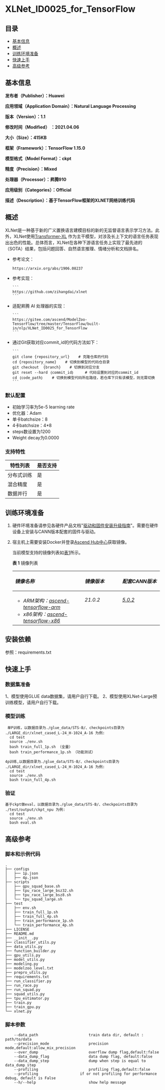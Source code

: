 # XLNet_ID0025_for_TensorFlow

## 目录
* [基本信息](#基本信息)
* [概述](#概述)
* [训练环境准备](#训练环境准备)
* [快速上手](#快速上手)
* [高级参考](#高级参考)

## 基本信息

**发布者（Publisher）：Huawei**

**应用领域（Application Domain）：Natural Language Processing**

**版本（Version）：1.1**

**修改时间（Modified） ：2021.04.06**

**大小（Size）：415KB**

**框架（Framework）：TensorFlow 1.15.0**

**模型格式（Model Format）：ckpt**

**精度（Precision）：Mixed**

**处理器（Processor）：昇腾910**

**应用级别（Categories）：Official**

**描述（Description）：基于TensorFlow框架的XLNET网络训练代码**

## 概述

   XLNet是一种基于新的广义置换语言建模目标的新的无监督语言表示学习方法。此外，XLNet使用[Transformer-XL](https://arxiv.org/abs/1901.02860) 作为主干模型，对涉及长上下文的语言任务表现出出色的性能。总体而言，XLNet在各种下游语言任务上实现了最先进的（SOTA）结果，包括问题回答、自然语言推理、情绪分析和文档排名。

-   参考论文：

        https://arxiv.org/abs/1906.08237

-   参考实现：
        
        ```
        https://github.com/zihangdai/xlnet
        ```
    
-   适配昇腾 AI 处理器的实现：
    
        ```
        https://gitee.com/ascend/ModelZoo-TensorFlow/tree/master/TensorFlow/built-in/nlp/XLNet_ID0025_for_TensorFlow
        ```


-   通过Git获取对应commit\_id的代码方法如下：
    
        ```
        git clone {repository_url}    # 克隆仓库的代码
        cd {repository_name}    # 切换到模型的代码仓目录
        git checkout  {branch}    # 切换到对应分支
        git reset --hard ｛commit_id｝     # 代码设置到对应的commit_id
        cd ｛code_path｝    # 切换到模型代码所在路径，若仓库下只有该模型，则无需切换
        ```

### 默认配置<a name="section91661242121611"></a>

  -   初始学习率为5e-5 learning rate
  -   优化器：Adam
  -   单卡batchsize：8
  -   4卡batchsize：4*8
  -   steps数设置为1200
  -   Weight decay为0.0000


### 支持特性<a name="section1899153513554"></a>

| 特性列表   | 是否支持 |
| ---------- | -------- |
| 分布式训练 | 是       |
| 混合精度   | 是       |
| 数据并行   | 是       |


## 训练环境准备
1.  硬件环境准备请参见各硬件产品文档"[驱动和固件安装升级指南]( https://support.huawei.com/enterprise/zh/category/ai-computing-platform-pid-1557196528909)"。需要在硬件设备上安装与CANN版本配套的固件与驱动。
2.  宿主机上需要安装Docker并登录[Ascend Hub中心](https://ascendhub.huawei.com/#/detail?name=ascend-tensorflow-arm)获取镜像。

    当前模型支持的镜像列表如[表1](#zh-cn_topic_0000001074498056_table1519011227314)所示。

    **表 1** 镜像列表

    <a name="zh-cn_topic_0000001074498056_table1519011227314"></a>
    <table><thead align="left"><tr id="zh-cn_topic_0000001074498056_row0190152218319"><th class="cellrowborder" valign="top" width="47.32%" id="mcps1.2.4.1.1"><p id="zh-cn_topic_0000001074498056_p1419132211315"><a name="zh-cn_topic_0000001074498056_p1419132211315"></a><a name="zh-cn_topic_0000001074498056_p1419132211315"></a><em id="i1522884921219"><a name="i1522884921219"></a><a name="i1522884921219"></a>镜像名称</em></p>
    </th>
    <th class="cellrowborder" valign="top" width="25.52%" id="mcps1.2.4.1.2"><p id="zh-cn_topic_0000001074498056_p75071327115313"><a name="zh-cn_topic_0000001074498056_p75071327115313"></a><a name="zh-cn_topic_0000001074498056_p75071327115313"></a><em id="i1522994919122"><a name="i1522994919122"></a><a name="i1522994919122"></a>镜像版本</em></p>
    </th>
    <th class="cellrowborder" valign="top" width="27.16%" id="mcps1.2.4.1.3"><p id="zh-cn_topic_0000001074498056_p1024411406234"><a name="zh-cn_topic_0000001074498056_p1024411406234"></a><a name="zh-cn_topic_0000001074498056_p1024411406234"></a><em id="i723012493123"><a name="i723012493123"></a><a name="i723012493123"></a>配套CANN版本</em></p>
    </th>
    </tr>
    </thead>
    <tbody><tr id="zh-cn_topic_0000001074498056_row71915221134"><td class="cellrowborder" valign="top" width="47.32%" headers="mcps1.2.4.1.1 "><a name="zh-cn_topic_0000001074498056_ul81691515131910"></a><a name="zh-cn_topic_0000001074498056_ul81691515131910"></a><ul id="zh-cn_topic_0000001074498056_ul81691515131910"><li><em id="i82326495129"><a name="i82326495129"></a><a name="i82326495129"></a>ARM架构：<a href="https://ascend.huawei.com/ascendhub/#/detail?name=ascend-tensorflow-arm" target="_blank" rel="noopener noreferrer">ascend-tensorflow-arm</a></em></li><li><em id="i18233184918125"><a name="i18233184918125"></a><a name="i18233184918125"></a>x86架构：<a href="https://ascend.huawei.com/ascendhub/#/detail?name=ascend-tensorflow-x86" target="_blank" rel="noopener noreferrer">ascend-tensorflow-x86</a></em></li></ul>
    </td>
    <td class="cellrowborder" valign="top" width="25.52%" headers="mcps1.2.4.1.2 "><p id="zh-cn_topic_0000001074498056_p1450714271532"><a name="zh-cn_topic_0000001074498056_p1450714271532"></a><a name="zh-cn_topic_0000001074498056_p1450714271532"></a><em id="i72359495125"><a name="i72359495125"></a><a name="i72359495125"></a>21.0.2</em></p>
    </td>
    <td class="cellrowborder" valign="top" width="27.16%" headers="mcps1.2.4.1.3 "><p id="zh-cn_topic_0000001074498056_p18244640152312"><a name="zh-cn_topic_0000001074498056_p18244640152312"></a><a name="zh-cn_topic_0000001074498056_p18244640152312"></a><em id="i162363492129"><a name="i162363492129"></a><a name="i162363492129"></a><a href="https://support.huawei.com/enterprise/zh/ascend-computing/cann-pid-251168373/software" target="_blank" rel="noopener noreferrer">5.0.2</a></em></p>
    </td>
    </tr>
    </tbody>
    </table>

## 安装依赖
参照：requirements.txt

## 快速上手

### 数据集准备<a name="section361114841316"></a>

1、模型使用GLUE data数据集，请用户自行下载。
2、模型使用XLNet-Large预训练模型，请用户自行下载。

### 模型训练<a name="section715881518135"></a>
```
 单P训练，以数据目录为./glue_data/STS-B/、checkpoints目录为 ./LARGE_dir/xlnet_cased_L-24_H-1024_A-16 为例:
  cd test
  source ./env.sh
  bash train_full_1p.sh （全量）
  bash train_performance_1p.sh （功能测试）
  
4p训练,以数据目录为./glue_data/STS-B/、checkpoints目录为 ./LARGE_dir/xlnet_cased_L-24_H-1024_A-16 为例:
  cd test
  source ./env.sh
  bash train_full_4p.sh
```

### 验证
```
基于ckpt做eval，以数据目录为./glue_data/STS-B/、checkpoints目录为 ./test/output/ckpt_npu 为例:
  cd test
  source ./env.sh
  bash eval.sh
```

## 高级参考

### 脚本和示例代码

```
.
├── configs
│   ├── 1p.json
│   ├── 4p.json	
├── scripts
│   ├── gpu_squad_base.sh
│   ├── tpu_race_large_bsz32.sh
│   ├── tpu_race_large_bsz8.sh
│   └── tpu_squad_large.sh
├── test
│   ├── env.sh
│   ├── train_full_1p.sh	
│   ├── train_full_4p.sh	
│   ├── train_performance_1p.sh	
│   └── train_performance_4p.sh 
├── LICENSE
├── README.md
├── __init__.py
├── classifier_utils.py
├── data_utils.py
├── function_builder.py
├── gpu_utils.py
├── model_utils.py
├── modeling.py
├── modelzoo_level.txt
├── prepro_utils.py
├── requirements.txt
├── run_classifier.py
├── run_race.py
├── run_squad.py
├── squad_utils.py
├── tpu_estimator.py
├── train.py	
├── train_gpu.py						
└── xlnet.py

```

### 脚本参数<a name="section6669162441511"></a>

```
    --data_path                       train data dir, default : path/to/data
    --precision_mode                  precision mode,default:allow_mix_precision
    --over_dump                       overflow dump flag,default:false
    --data_dump_flag                  data dump flag, default:false
    --data_dump_step                  dump when step is equal to data_dump_step
    --profiling                       profiling flag,default:false
    --profiling		              if or not profiling for performance debug, default is False
    --h/--help                        show help message 
```


